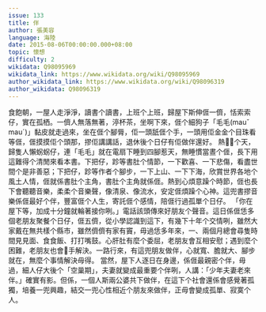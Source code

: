 ```yaml
---
issue: 133
title: 伴
author: 張美容
language: 海陸
date: 2015-08-06T00:00:00.000+08:00
topic: 懷想
difficulty: 2
wikidata: Q98095969
wikidata_link: https://www.wikidata.org/wiki/Q98095969
author_wikidata_link: https://www.wikidata.org/wiki/Q98096319
author_wikidata: Q98096319
---
```

食飽朝，一屋人走淨淨，讀書个讀書，上班个上班，歸屋下斯伸𠊎一儕，恬索索仔，實在孤栖。一儕人無落無著，渟杯茶，坐啊下來，𠊎个細狗子「毛毛(mauˇ mauˊ)」黏皮就走過來，坐在𠊎个腳脣，佢一頭舐𠊎个手，一頭用佢金金个目珠看等𠊎，𠊎摸摸佢个頭那，摎佢講講話，退休後个日仔有佢做伴還好。
熱𤐰𤐰个天，歸隻人懶𧊅𧊅仔，連「毛毛」就在電扇下睡到四腳惹天，無睡慣當晝个𠊎，長下用這難得个清閒來看本書。下把仔，跈等書肚个情節，一下歡喜、一下悲傷，看盡世間个是非善惡；下把仔，跈等作者个腳步，一下上山、一下下海，欣賞世界各地个風土人情，𠊎就係書肚个主角，書肚个主角就係𠊎。熱到心煩意躁个時節，𠊎也長下會聽聽音樂，柔柔个音樂聲，像清泉、像流水，安定𠊎煩躁个心神。這兜書摎音樂係𠊎最好个伴，豐富𠊎个人生，寄託𠊎个感情，陪𠊎行過孤單个日仔。
「你在屋下等，加成十分鐘就輪著接你咧。」電話該頭傳來好朋友个聲音。這日係𠊎恁多個老朋友聚餐个日仔，𠊎五儕，從小學認識到這下，有幾下十年个交情咧，雖然大家戴在無共樣个縣市，雖然儕儕有家有竇，毋過恁多年來，一、兩個月總會尋隻時間見見面、食食飯、打打嘴鼓。心肝肚有麼个委屈，老朋友會互相安慰；遇到麼个困難，老朋友也會𢯭手解決。一路行來，有這兜朋友做伴，心就寬、膽就大、腳步就在，無麼个事情解決毋得。
當然，屋下人逐日在身邊，係𠊎最親密个伴，毋過，細人仔大後个「空巢期」，夫妻就變成最重要个伴咧，人講：「少年夫妻老來伴。」確實有影。但係，一個人斯兩公婆共下做伴，在這下个社會還係會感覺著孤獨，培養一兜興趣，結交一兜心性相近个朋友來做伴，正毋會變成孤單、寂寞个人。
